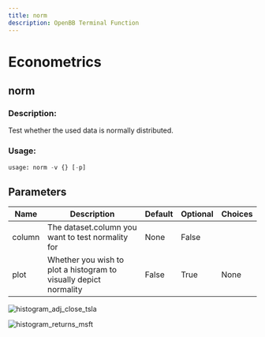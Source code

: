 ```yaml
---
title: norm
description: OpenBB Terminal Function
---
```


# Econometrics

## norm

### Description: 

Test whether the used data is normally distributed.

### Usage: 
```python
usage: norm -v {} [-p]
```

## Parameters

| Name | Description | Default | Optional | Choices |
| ---- | ----------- | ------- | -------- | ------- |
| column | The dataset.column you want to test normality for | None | False |  |
| plot | Whether you wish to plot a histogram to visually depict normality | False | True | None |


![histogram_adj_close_tsla](https://user-images.githubusercontent.com/46355364/155514663-90cb210a-002a-49fe-b7d3-29d9f2aeb5ac.png)

![histogram_returns_msft](https://user-images.githubusercontent.com/46355364/155514702-f46da473-b340-4d68-b31e-f96606c4ed00.png)

